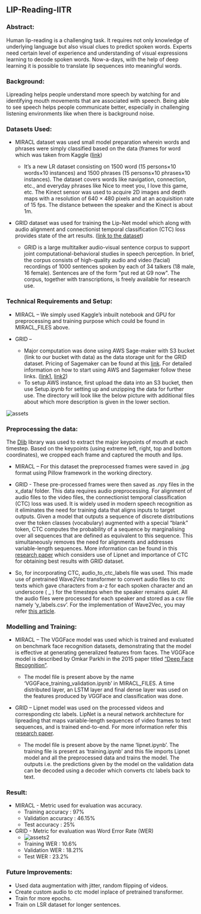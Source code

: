 ## LIP-Reading-IITR

### Abstract:

Human lip-reading is a challenging task. It requires not only knowledge of underlying language but also visual clues to predict spoken words. Experts need certain level of experience and understanding of visual expressions learning to decode spoken words. Now-a-days, with the help of deep learning it is possible to translate lip sequences into meaningful words.

### Background:

Lipreading helps people understand more speech by watching for and identifying mouth movements that are associated with speech. Being able to see speech helps people communicate better, especially in challenging listening environments like when there is background noise.

### Datasets Used:

* MIRACL dataset was used small model preparation wherein words and phrases were simply classified based on the data (frames for word which was taken from Kaggle ([link](https://www.kaggle.com/apoorvwatsky/miraclvc1))

	* It’s a new LR dataset consisting on 1500 word (15 persons×10 words×10 instances) and 1500 phrases (15 persons×10 phrases×10 instances). The dataset covers words like navigation, connection, etc., and everyday phrases like Nice to meet you, I love this game, etc. The Kinect sensor was used to acquire 2D images and depth maps with a resolution of 640 × 480 pixels and at an acquisition rate of 15 fps. The distance between the speaker and the Kinect is about 1m. 

* GRID dataset was used for training the Lip-Net model which along with audio alignment and connectionist temporal classification (CTC) loss provides state of the art results. ([link to the dataset](http://spandh.dcs.shef.ac.uk/gridcorpus/))

	* GRID is a large multitalker audio-visual sentence corpus to support joint computational-behavioral studies in speech perception. In brief, the corpus consists of high-quality audio and video (facial) recordings of 1000 sentences spoken by each of 34 talkers (18 male, 16 female). Sentences are of the form "put red at G9 now".  The corpus, together with transcriptions, is freely available for research use. 

### Technical Requirements and Setup:
* MIRACL – We simply used Kaggle’s inbuilt notebook and GPU for preprocessing and training purpose which could be found in MIRACL_FILES above.

* GRID – 
	* Major computation was done using AWS Sage-maker with S3 bucket (link to our bucket with data) as the data storage unit for the GRID dataset.
	Pricing of Sagemaker can be found at this [link](https://aws.amazon.com/sagemaker/pricing/). For detailed information on how to start using AWS and Sagemaker follow these links. ([link1](https://adamtheautomator.com/upload-file-to-s3/), [link2](https://www.pluralsight.com/guides/build-your-first-deep-learning-solution-with-aws-sagemaker))
	* To setup AWS instance, first upload the data into an S3 bucket, then use Setup.ipynb for setting up and unzipping the data for further use.
	The directory will look like the below picture with additional files about which more description is given in the lower section.

![assets](https://github.com/parthchhabra0611/LIP-Reading-IITR/blob/main/screenshot.png)	
	 


### Preprocessing the data:

The [Dlib](https://pypi.org/project/dlib/) library was used to extract the major keypoints of mouth at each timestep. Based on the keypoints (using extreme left, right, top and bottom coordinates), we cropped each frame and captured the mouth and lips. 

* MIRACL – For this dataset the preprocessed frames were saved in .jpg format using Pillow framework in the working directory.

* GRID - These pre-processed frames were then saved as .npy files in the x_data/ folder. 
This data requires audio preprocessing. For alignment of audio files to the video files, the connectionist temporal classification (CTC) loss was used. It is widely used in modern speech recognition as it eliminates the need for training data that aligns inputs to target outputs. Given a model that outputs a sequence of discrete distributions over the token classes (vocabulary) augmented with a special “blank” token, CTC computes the probability of a sequence by marginalising over all sequences that are defined as equivalent to this sequence. This simultaneously removes the need for alignments and addresses variable-length sequences.
More information can be found in this [research paper](https://arxiv.org/pdf/1611.01599.pdf) which considers use of Lipnet and importance of CTC for obtaining best results with GRID dataset.

* So, for incorporating CTC, audio_to_ctc_labels file was used. This made use of pretrained Wave2Vec transformer to convert audio files to ctc texts which gave characters from a-z for each spoken character and an underscore ( _ ) for the timesteps when the speaker remains quiet. All the audio files were processed for each speaker and stored as a csv file namely ‘y_labels.csv’. 
For the implementation of Wave2Vec, you may refer [this article](https://www.kdnuggets.com/2021/03/speech-text-wav2vec.html).

### Modelling and Training:

* MIRACL – The VGGFace model was used which is trained and evaluated on benchmark face recognition datasets, demonstrating that the model is effective at generating generalized features from faces. The VGGFace model is described by Omkar Parkhi in the 2015 paper titled [“Deep Face Recognition”](http://www.robots.ox.ac.uk/~vgg/publications/2015/Parkhi15/parkhi15.pdf).
	* The model file is present above by the name ‘VGGFace_training_validation.ipynb’ in MIRACL_FILES. A time distributed layer, an LSTM layer and final dense layer was used on the features produced by VGGFace and classification was done.

* GRID – Lipnet model was used on the processed videos and corresponding ctc labels. LipNet is a neural network architecture for lipreading that maps variable-length sequences of video frames to text sequences, and is trained end-to-end. For more information refer this [research paper](https://arxiv.org/pdf/1611.01599.pdf). 
	* The model file is present above by the name ‘lipnet.ipynb’. The training file is present as ‘training.ipynb’ and this file imports Lipnet model and all the preprocessed data and trains the model. The outputs i.e. the predictions given by the model on the validation data can be decoded using a decoder which converts ctc labels back to text.

### Result:

* MIRACL - Metric used for evaluation was accuracy.
	* Training accuracy : 97%
	* Validation accuracy : 46.15%
	* Test accuracy : 25%
* GRID  - Metric for evaluation was Word Error Rate (WER)
	* ![assets2](https://github.com/parthchhabra0611/LIP-Reading-IITR/blob/main/wer_img.jpg)	
    * Training WER : 10.6%
    * Validation WER : 18.21%
    * Test WER : 23.2%

### Future Improvements:

* Used data augmentation with jitter, random flipping of videos.
* Create custom audio to ctc model inplace of pretrained transformer.
* Train for more epochs.
* Train on LSR dataset for longer sentences.



